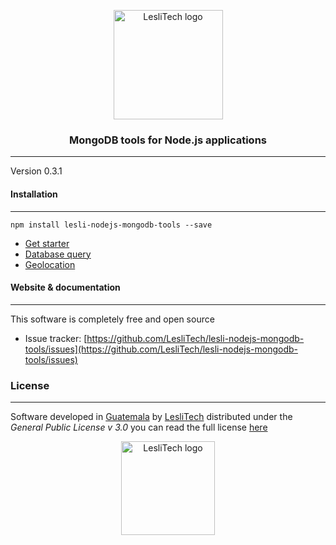 <p align="center">
    <img width="175" alt="LesliTech logo" src="https://cdn.lesli.tech/leslitech/brand/leslitech-logo.svg" />
</p>

<h3 align="center">MongoDB tools for Node.js applications</h3>

<hr/>

Version 0.3.1  



#### Installation
--------
```
npm install lesli-nodejs-mongodb-tools --save  
```



* [Get starter](./docs/get-starter.md)
* [Database query](./docs/database-query.md)
* [Geolocation](./docs/geolocation.md)



#### Website & documentation
-------

This software is completely free and open source

* Issue tracker: [https://github.com/LesliTech/lesli-nodejs-mongodb-tools/issues](https://github.com/LesliTech/lesli-nodejs-mongodb-tools/issues)



### License  
------
Software developed in [Guatemala](http://visitguatemala.com/) by [LesliTech](https://www.lesli.tech) distributed under the *General Public License v 3.0* you can read the full license [here](http://www.gnu.org/licenses/gpl-3.0.html)

<p align="center">
    <img alt="LesliTech logo" width="150" src="https://cdn.lesli.tech/leslitech/brand/leslitech-logo.svg" />
</p>
